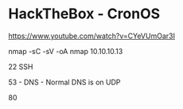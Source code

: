# HackTheBox -  CronOS

https://www.youtube.com/watch?v=CYeVUmOar3I

nmap -sC -sV -oA nmap 10.10.10.13



22 SSH

53 - DNS - Normal DNS is on UDP

80



